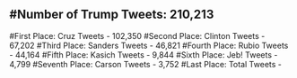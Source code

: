 #Number of Trump Tweets: 210,213
---
#First Place: Cruz Tweets - 102,350
#Second Place: Clinton Tweets - 67,202
#Third Place: Sanders Tweets - 46,821
#Fourth Place: Rubio Tweets - 44,164
#Fifth Place: Kasich Tweets - 9,844
#Sixth Place: Jeb! Tweets - 4,799
#Seventh Place: Carson Tweets - 3,752
#Last Place: Total Tweets -  
